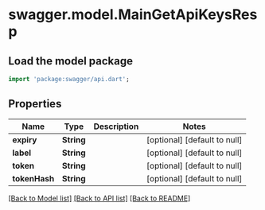 # swagger.model.MainGetApiKeysResp

## Load the model package
```dart
import 'package:swagger/api.dart';
```

## Properties
Name | Type | Description | Notes
------------ | ------------- | ------------- | -------------
**expiry** | **String** |  | [optional] [default to null]
**label** | **String** |  | [optional] [default to null]
**token** | **String** |  | [optional] [default to null]
**tokenHash** | **String** |  | [optional] [default to null]

[[Back to Model list]](../README.md#documentation-for-models) [[Back to API list]](../README.md#documentation-for-api-endpoints) [[Back to README]](../README.md)


